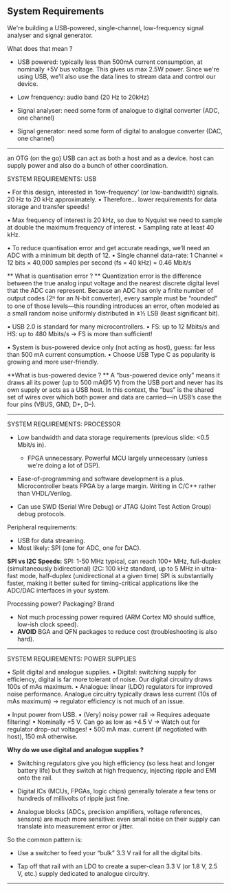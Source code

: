 

## System Requirements 

We're building a USB-powered, single-channel, low-frequency signal analyser and signal generator. 

What does that mean ? 

- USB powered: typically less than 500mA current consumption, at nominally +5V bus voltage. 
  This gives us max 2.5W power. Since we're using USB, we'll also use the data lines to stream data and control our device. 

- Low frenquency: audio band (20 Hz to 20kHz)

- Signal analyser: need some form of analogue to digital converter (ADC, one channel)

- Signal generator: need some form of digital to analogue converter (DAC, one channel)

-----------------------------------------------------------------------------------------------------------------------

an OTG (on the go) USB can act as both a host and as a device. host can supply power and also do a bunch of other coordination. 


SYSTEM REQUIREMENTS: USB

• For this design, interested in ‘low-frequency’ (or low-bandwidth) signals. 20 Hz to 20 kHz approximately.
  • Therefore… lower requirements for data storage and transfer speeds!

• Max frequency of interest is 20 kHz, so due to Nyquist we need to sample at double the maximum frequency of interest.
  • Sampling rate at least 40 kHz.

• To reduce quantisation error and get accurate readings, we’ll need an ADC with a minimum bit depth of 12.
  • Single channel data-rate: 1 Channel × 12 bits × 40,000 samples per second (fs = 40 kHz) = 0.46 Mbit/s

** What is quantisation error ? **
Quantization error is the difference between the true analog input voltage and the nearest discrete digital level that the ADC can represent. 
Because an ADC has only a finite number of output codes (2ᴺ for an N-bit converter), every sample must be “rounded” to one of those levels—this rounding introduces an error, 
often modeled as a small random noise uniformly distributed in ±½ LSB (least significant bit).

• USB 2.0 is standard for many microcontrollers.
  • FS: up to 12 Mbits/s and HS: up to 480 Mbits/s → FS is more than sufficient!

• System is bus-powered device only (not acting as host), guess: far less than 500 mA current consumption.
  • Choose USB Type C as popularity is growing and more user-friendly.

**What is bus-powered device ? **
A “bus-powered device only” means it draws all its power (up to 500 mA@5 V) from the USB port and never has its own supply or acts as a USB host.
In this context, the “bus” is the shared set of wires over which both power and data are carried—in USB’s case the four pins (VBUS, GND, D+, D–). 

-----------------------------------------------------------------------------------------------------------------------


SYSTEM REQUIREMENTS: PROCESSOR

- Low bandwidth and data storage requirements (previous slide: <0.5 Mbit/s in).
  - FPGA unnecessary. Powerful MCU largely unnecessary (unless we're doing a lot of DSP).

- Ease-of-programming and software development is a plus.
  Microcontroller beats FPGA by a large margin. Writing in C/C++ rather than VHDL/Verilog.
- Can use SWD (Serial Wire Debug) or JTAG (Joint Test Action Group) debug protocols.

Peripheral requirements:
- USB for data streaming.
- Most likely: SPI (one for ADC, one for DAC).

**SPI vs I2C Speeds:**
SPI: 1-50 MHz typical, can reach 100+ MHz, full-duplex (simultaneously bidirectional)
I2C: 100 kHz standard, up to 5 MHz in ultra-fast mode, half-duplex (unidirectional at a given time)
SPI is substantially faster, making it better suited for timing-critical applications like the ADC/DAC interfaces in your system.

Processing power? Packaging? Brand
- Not much processing power required (ARM Cortex M0 should suffice, low-ish clock speed).
- **AVOID** BGA and QFN packages to reduce cost (troubleshooting is also hard).
-----------------------------------------------------------------------------------------------------------------------


SYSTEM REQUIREMENTS: POWER SUPPLIES

• Split digital and analogue supplies.
  • Digital: switching supply for efficiency, digital is far more tolerant of noise. Our digital circuitry draws 100s of mAs maximum.
  • Analogue: linear (LDO) regulators for improved noise performance. Analogue circuitry typically draws less current (10s of mAs maximum) → regulator efficiency is not much of an issue.


• Input power from USB.
  • (Very) noisy power rail → Requires adequate filtering!
  • Nominally +5 V. Can go as low as +4.5 V → Watch out for regulator drop-out voltages!
  • 500 mA max. current (if negotiated with host), 150 mA otherwise.


**Why do we use digital and analogue supplies ?**

- Switching regulators give you high efficiency (so less heat and longer battery life) but they switch at high frequency, injecting ripple and EMI onto the rail.

- Digital ICs (MCUs, FPGAs, logic chips) generally tolerate a few tens or hundreds of millivolts of ripple just fine.

- Analogue blocks (ADCs, precision amplifiers, voltage references, sensors) are much more sensitive: even small noise on their supply can translate into measurement error or jitter.

So the common pattern is:

- Use a switcher to feed your “bulk” 3.3 V rail for all the digital bits.

- Tap off that rail with an LDO to create a super-clean 3.3 V (or 1.8 V, 2.5 V, etc.) supply dedicated to analogue circuitry.

-----------------------------------------------------------------------------------------------------------------------

